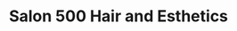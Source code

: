 ---
title: "Salon 500 Hair and Esthetics"
url: /toronto/salon-500-hair-and-esthetics/
shop: hairdresser
---
